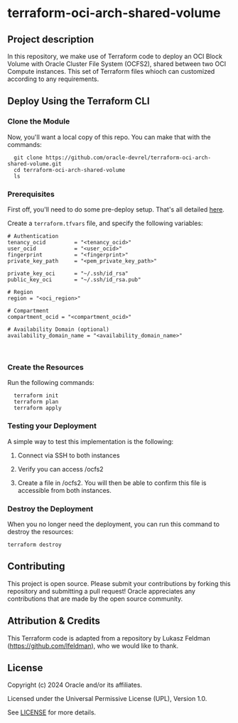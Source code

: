# terraform-oci-arch-shared-volume

## Project description

In this repository, we make use of Terraform code to deploy an OCI Block Volume with Oracle Cluster File System (OCFS2), shared between two OCI Compute instances. This set of Terraform files whioch can customized according to any requirements.   

## Deploy Using the Terraform CLI

### Clone the Module

Now, you'll want a local copy of this repo. You can make that with the commands:

```
  git clone https://github.com/oracle-devrel/terraform-oci-arch-shared-volume.git
  cd terraform-oci-arch-shared-volume
  ls
```

### Prerequisites
First off, you'll need to do some pre-deploy setup.  That's all detailed [here](https://github.com/cloud-partners/oci-prerequisites).

Create a `terraform.tfvars` file, and specify the following variables:

```
# Authentication
tenancy_ocid         = "<tenancy_ocid>"
user_ocid            = "<user_ocid>"
fingerprint          = "<fingerprint>"
private_key_path     = "<pem_private_key_path>"

private_key_oci      = "~/.ssh/id_rsa"
public_key_oci       = "~/.ssh/id_rsa.pub"

# Region
region = "<oci_region>"

# Compartment
compartment_ocid = "<compartment_ocid>"

# Availability Domain (optional)
availability_domain_name = "<availability_domain_name>"
```
 

### Create the Resources
Run the following commands:

```
  terraform init
  terraform plan
  terraform apply
```

### Testing your Deployment

A simple way to test this implementation is the following:

1. Connect via SSH to both instances

2. Verify you can access /ocfs2

3. Create a file in /ocfs2. You will then be able to confirm this file is accessible from both instances. 


### Destroy the Deployment
When you no longer need the deployment, you can run this command to destroy the resources:

    terraform destroy

## Contributing

This project is open source.  Please submit your contributions by forking this repository and submitting a pull request!  Oracle appreciates any contributions that are made by the open source community.

## Attribution & Credits
This Terraform code is adapted from a repository by Lukasz Feldman (https://github.com/lfeldman), who we would like to thank.

## License
Copyright (c) 2024 Oracle and/or its affiliates.

Licensed under the Universal Permissive License (UPL), Version 1.0.

See [LICENSE](LICENSE) for more details.